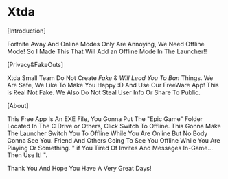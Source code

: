 # Xtda
[Introduction]

Fortnite Away And Online Modes Only Are Annoying, We Need Offline Mode! So I Made This That Will Add an Offline Mode In The Launcher!! 

[Privacy&FakeOuts]

Xtda Small Team Do Not Create *Fake* & *Will Lead You To Ban* Things. We Are Safe, We Like To Make You Happy :D
And Use Our FreeWare App! This is Real Not Fake. We Also Do Not Steal User Info Or Share To Public.

[About]

This Free App Is An EXE File, You Gonna Put The "Epic Game" Folder Located In The C Drive or Others, Click Switch To Offline.
This Gonna Make The Launcher Switch You To Offline While You Are Online But No Body Gonna See You. Friend And Others Going To See
You Offline While You Are Playing Or Something. " if You Tired Of Invites And Messages In-Game... Then Use It! ".


Thank You And Hope You Have A Very Great Days!
